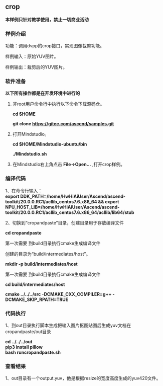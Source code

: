 ## crop

**本样例只针对教学使用，禁止一切商业活动**

### 样例介绍

功能：调用dvpp的crop接口，实现图像裁剪功能。

样例输入：原始YUV图片。

样例输出：裁剪后的YUV图片。

### 软件准备
**以下所有操作都是在开发环境中进行的**

1. 非root用户命令行中执行以下命令下载源码仓。

   **cd $HOME**

   **git clone https://gitee.com/ascend/samples.git**

2. 打开Mindstudio。
   
   **cd $HOME/Mindstudio-ubuntu/bin**

   **./Mindstudio.sh**

3. 在Mindstudio右上角点击 **File->Open...** ,打开crop样例。
   
   
   

### 编译代码
 
1、在命令行输入：    
**export DDK_PATH=/home/HwHiAiUser/Ascend/ascend-toolkit/20.0.0.RC1/acllib_centos7.6.x86_64 && export NPU_HOST_LIB=/home/HwHiAiUser/Ascend/ascend-toolkit/20.0.0.RC1/acllib_centos7.6.x86_64/acllib/lib64/stub**

2、切换到“cropandpaste”目录，创建目录用于存放编译文件

**cd cropandpaste**

第一次需要 到build目录执行cmake生成编译文件

创建的目录为“build/intermediates/host”。

**mkdir -p build/intermediates/host**

第一次需要 到build目录执行cmake生成编译文件

**cd build/intermediates/host**

**cmake ../../../src -DCMAKE_CXX_COMPILER=g++ -DCMAKE_SKIP_RPATH=TRUE**

### 代码执行

1、到out目录执行脚本生成把输入图片抠图贴图后生成yuv文档在cropandpaste/out目录

**cd ../../../out**   
**pip3 install pillow**   
**bash runcropandpaste.sh**



### 查看结果

1、out目录有一个output.yuv，他是根据resize的宽度高度生成的yuv420文件。